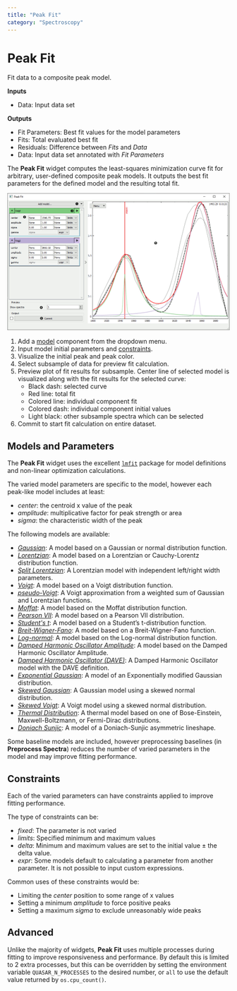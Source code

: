```yaml
---
title: "Peak Fit"
category: "Spectroscopy"
---
```

Peak Fit
========

Fit data to a composite peak model.

**Inputs**

 - Data: Input data set

**Outputs**

 - Fit Parameters: Best fit values for the model parameters
 - Fits: Total evaluated best fit
 - Residuals: Difference between *Fits* and *Data*
 - Data: Input data set annotated with *Fit Parameters*

The **Peak Fit** widget computes the least-squares minimization curve fit for arbitrary, 
user-defined composite peak models. It outputs the best fit parameters for the defined model and the
resulting total fit.

![](/widget-catalog/spectroscopy/images/Peak-Fit-stamped.png)

1. Add a [model](/widget-catalog/spectroscopy/#models-and-parameters) component from the dropdown menu.
2. Input model initial parameters and [constraints](/widget-catalog/spectroscopy/#constraints).
3. Visualize the initial peak and peak color.
4. Select subsample of data for preview fit calculation.
5. Preview plot of fit results for subsample. Center line of selected model is visualized along with
the fit results for the selected curve:
   - Black dash: selected curve
   - Red line: total fit
   - Colored line: individual component fit
   - Colored dash: individual component initial values
   - Light black: other subsample spectra which can be selected
6. Commit to start fit calculation on entire dataset.

Models and Parameters
---------------------

The **Peak Fit** widget uses the excellent [`lmfit`](https://lmfit.github.io/lmfit-py/index.html) package
for model definitions and non-linear optimization calculations.

The varied model parameters are specific to the model, however each peak-like model includes at least:

 - *center*: the centroid x value of the peak
 - *amplitude*: multiplicative factor for peak strength or area
 - *sigma*: the characteristic width of the peak

The following models are available:

 - [*Gaussian*](https://lmfit.github.io/lmfit-py/builtin_models.html#lmfit.models.GaussianModel): 
   A model based on a Gaussian or normal distribution function.
 - [*Lorentzian*](https://lmfit.github.io/lmfit-py/builtin_models.html#lmfit.models.LorentzianModel): 
   A model based on a Lorentzian or Cauchy-Lorentz distribution function.
 - [*Split Lorentzian*](https://lmfit.github.io/lmfit-py/builtin_models.html#lmfit.models.SplitLorentzianModel): 
   A Lorentzian model with independent left/right width parameters.
 - [*Voigt*](https://lmfit.github.io/lmfit-py/builtin_models.html#lmfit.models.VoigtModel): 
   A model based on a Voigt distribution function.
 - [*pseudo-Voigt*](https://lmfit.github.io/lmfit-py/builtin_models.html#lmfit.models.PseudoVoigtModel): 
   A Voigt approximation from a weighted sum of Gaussian and Lorentzian functions.
 - [*Moffat*](https://lmfit.github.io/lmfit-py/builtin_models.html#lmfit.models.MoffatModel): 
   A model based on the Moffat distribution function.
 - [*Pearson VII*](https://lmfit.github.io/lmfit-py/builtin_models.html#lmfit.models.Pearson7Model): 
   A model based on a Pearson VII distribution.
 - [*Student's t*](https://lmfit.github.io/lmfit-py/builtin_models.html#lmfit.models.StudentsTModel): 
   A model based on a Student’s t-distribution function.
 - [*Breit-Wigner-Fano*](https://lmfit.github.io/lmfit-py/builtin_models.html#lmfit.models.BreitWignerModel): 
   A model based on a Breit-Wigner-Fano function.
 - [*Log-normal*](https://lmfit.github.io/lmfit-py/builtin_models.html#lmfit.models.LognormalModel): 
   A model based on the Log-normal distribution function.
 - [*Damped Harmonic Oscillator Amplitude*](https://lmfit.github.io/lmfit-py/builtin_models.html#lmfit.models.DampedOscillatorModel): 
   A model based on the Damped Harmonic Oscillator Amplitude.
 - [*Damped Harmonic Oscillator (DAVE)*](https://lmfit.github.io/lmfit-py/builtin_models.html#lmfit.models.DampedHarmonicOscillatorModel):
   A Damped Harmonic Oscillator model with the DAVE definition.
 - [*Exponential Gaussian*](https://lmfit.github.io/lmfit-py/builtin_models.html#lmfit.models.ExponentialGaussianModel):
   A model of an Exponentially modified Gaussian distribution.
 - [*Skewed Gaussian*](https://lmfit.github.io/lmfit-py/builtin_models.html#lmfit.models.SkewedGaussianModel): 
   A Gaussian model using a skewed normal distribution.
 - [*Skewed Voigt*](https://lmfit.github.io/lmfit-py/builtin_models.html#lmfit.models.SkewedVoigtModel): 
   A Voigt model using a skewed normal distribution.
 - [*Thermal Distribution*](https://lmfit.github.io/lmfit-py/builtin_models.html#lmfit.models.ThermalDistributionModel):
   A thermal model based on one of Bose-Einstein, Maxwell-Boltzmann, or Fermi-Dirac distributions.
 - [*Doniach Sunjic*](https://lmfit.github.io/lmfit-py/builtin_models.html#lmfit.models.DoniachModel): 
   A model of a Doniach-Sunjic asymmetric lineshape.

Some baseline models are included, however preprocessing baselines (in **Preprocess Spectra**)
reduces the number of varied parameters in the model and may improve fitting performance.

Constraints
-----------

Each of the varied parameters can have constraints applied to improve fitting performance.

The type of constraints can be:

 - *fixed*: The parameter is not varied
 - *limits*: Specified minimum and maximum values
 - *delta*: Minimum and maximum values are set to the initial value ± the delta value.
 - *expr*: Some models default to calculating a parameter from another parameter. It is not possible
   to input custom expressions.
   
Common uses of these constraints would be:

 - Limiting the *center* position to some range of x values
 - Setting a minimum *amplitude* to force positive peaks
 - Setting a maximum *sigma* to exclude unreasonably wide peaks

Advanced
--------

Unlike the majority of widgets, **Peak Fit** uses multiple processes during fitting to improve 
responsiveness and performance. By default this is limited to 2 extra processes, but this can be
overridden by setting the environment variable `QUASAR_N_PROCESSES` to the desired number, or `all`
to use the default value returned by `os.cpu_count()`.
